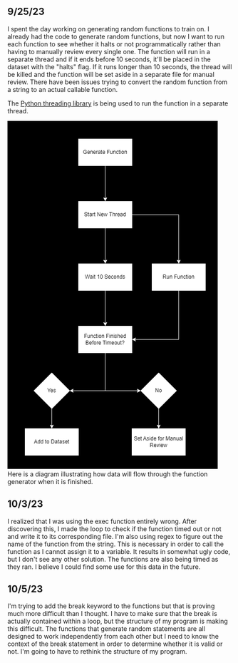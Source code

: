 ## 9/25/23

I spent the day working on generating random functions to train on. I already had the code to generate random functions, but now I want to run each function to see whether it halts or not programmatically rather than having to manually review every single one. The function will run in a separate thread and if it ends before 10 seconds, it'll be placed in the dataset with the "halts" flag. If it runs longer than 10 seconds, the thread will be killed and the function will be set aside in a separate file for manual review. There have been issues trying to convert the random function from a string to an actual callable function.

The [Python threading library](https://docs.python.org/3/library/threading.html) is being used to run the function in a separate thread.

![Function Flow](function_flow.png)
Here is a diagram illustrating how data will flow through the function generator when it is finished.

## 10/3/23

I realized that I was using the exec function entirely wrong. After discovering this, I made the loop to check if the function timed out or not and write it to its corresponding file. I'm also using regex to figure out the name of the function from the string. This is necessary in order to call the function as I cannot assign it to a variable. It results in somewhat ugly code, but I don't see any other solution. The functions are also being timed as they ran. I believe I could find some use for this data in the future.

## 10/5/23

I'm trying to add the break keyword to the functions but that is proving much more difficult than I thought. I have to make sure that the break is actually contained within a loop, but the structure of my program is making this difficult. The functions that generate random statements are all designed to work independently from each other but I need to know the context of the break statement in order to determine whether it is valid or not. I'm going to have to rethink the structure of my program.